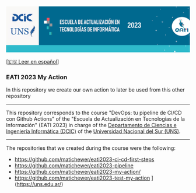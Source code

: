 <p align="center"><img src="assets/banner.png"></img></p>

[[🇪🇸 Leer en español](README_ES.md)]

### EATI 2023 My Action

In this repository we create our own action to later be used from this other repository

___

This repository corresponds to the course "DevOps: tu pipeline de CI/CD con Github Actions" of the "Escuela de Actualización en Tecnologías de la Información" (EATI 2023) in charge of the [Departamento de Ciencias e Ingeniería Informática (DCIC)](https://cs.uns.edu.ar/) of the [Universidad Nacional del Sur (UNS)](https://uns.edu.ar/).

___

The repositories that we created during the course were the following:
- https://github.com/matichewer/eati2023-ci-cd-first-steps
- https://github.com/matichewer/eati2023-pipeline
- https://github.com/matichewer/eati2023-my-action/
- https://github.com/matichewer/eati2023-test-my-action
](https://uns.edu.ar/)
